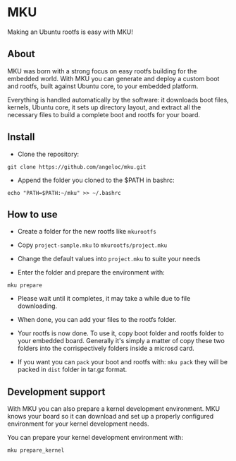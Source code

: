 MKU
===

Making an Ubuntu rootfs is easy with MKU!

About
-----

MKU was born with a strong focus on easy rootfs building for the embedded world.
With MKU you can generate and deploy a custom boot and rootfs, built against Ubuntu core, to your embedded platform.

Everything is handled automatically by the software: it downloads boot files, kernels, Ubuntu core, it sets up directory layout, and extract all the necessary files to build a complete boot and rootfs for your board.

Install
-------

* Clone the repository:
  
`git clone https://github.com/angeloc/mku.git`

* Append the folder you cloned to the $PATH in bashrc:

`echo "PATH=$PATH:~/mku" >> ~/.bashrc`

How to use
----------

* Create a folder for the new rootfs like `mkurootfs`

* Copy `project-sample.mku` to `mkurootfs/project.mku`

* Change the default values into `project.mku` to suite your needs

* Enter the folder and prepare the environment with:

`mku prepare`

* Please wait until it completes, it may take a while due to file downloading.

* When done, you can add your files to the rootfs folder.

* Your rootfs is now done. To use it, copy boot folder and rootfs folder to your embedded board. Generally it's simply a matter of copy these two folders into the corrispectively folders inside a microsd card.

* If you want you can `pack` your boot and rootfs with:
`mku pack`
they will be packed in `dist` folder in tar.gz format.

Development support
-------------------

With MKU you can also prepare a kernel development environment. MKU knows your board so it can download and set up a properly configured environment for your kernel development needs.

You can prepare your kernel development environment with:

`mku prepare_kernel`

